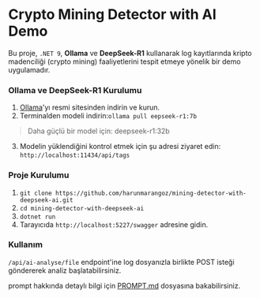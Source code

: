 # Crypto Mining Detector with AI Demo

Bu proje, `.NET 9`, **Ollama** ve **DeepSeek-R1** kullanarak log kayıtlarında kripto madenciliği (crypto mining) faaliyetlerini tespit etmeye yönelik bir demo uygulamadır.


### Ollama ve DeepSeek-R1 Kurulumu
1. [Ollama](https://ollama.com/)'yı resmi sitesinden indirin ve kurun.
2. Terminalden modeli indirin:```ollama pull eepseek-r1:7b```
> Daha güçlü bir model için: deepseek-r1:32b
3. Modelin yüklendiğini kontrol etmek için şu adresi ziyaret edin: ```http://localhost:11434/api/tags```

### Proje Kurulumu
1. `git clone https://github.com/harunmarangoz/mining-detector-with-deepseek-ai.git`
2. `cd mining-detector-with-deepseek-ai`
3. `dotnet run`
4. Tarayıcıda `http://localhost:5227/swagger` adresine gidin.

### Kullanım
`/api/ai-analyse/file` endpoint'ine log dosyanızla birlikte POST isteği göndererek analiz başlatabilirsiniz.

prompt hakkında detaylı bilgi için [PROMPT.md](PROMPT.md) dosyasına bakabilirsiniz.

